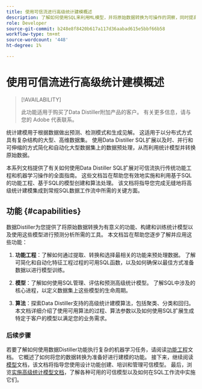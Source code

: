 ```yaml
---
title: 使用可信流进行高级统计建模概述
description: 了解如何使用SQL来利用ML模型，并将原始数据转换为可操作的洞察，同时提高准确性。 通过Data Distiller功能工程SQL扩展函数，以及时、并行和可扩展的方式享受对大型数据集的简化和自动化数据预处理。
role: Developer
source-git-commit: b248e8f8420b617a117d36aabad615e5bbf66b58
workflow-type: tm+mt
source-wordcount: '448'
ht-degree: 1%

---
```


# 使用可信流进行高级统计建模概述

>[!AVAILABILITY]
>
>此功能适用于购买了Data Distiller附加产品的客户。 有关更多信息，请与您的 Adobe 代表联系。

统计建模用于根据数据做出预测、检测模式和生成见解。 这适用于以分布式方式具有复杂结构的大型、高维数据集。 使用Data Distiller SQL扩展以及时、并行和可伸缩的方式简化和自动化大型数据集上的数据预处理，从而利用统计模型并转换原始数据。

本系列文档提供了有关如何使用Data Distiller SQL扩展对可信流执行传统功能工程和机器学习操作的全面指南。 这些文档旨在帮助您有效地实施和利用基于SQL的功能工程、基于SQL的模型创建和算法处理。 该文档将指导您完成无缝地将高级统计建模集成到常规SQL数据工作流中所需的关键方面。

## 功能 {#capabilities}

数据Distiller为您提供了将原始数据转换为有意义的功能、构建和训练统计模型以及使用这些模型进行预测分析所需的工具。 本文档旨在帮助您逐步了解并应用这些功能：

1. **功能工程**：了解如何通过提取、转换和选择最相关的功能来预处理数据。 了解可简化和自动化特征工程过程的可用SQL函数，以及如何确保以最佳方式准备数据以进行模型训练。

2. **模型**：了解如何使用SQL管理、评估和预测高级统计模型。 了解SQL中涉及的核心进程，以定义数据集上这些模型的生命周期。

3. **算法**：探索Data Distiller支持的高级统计建模算法，包括聚类、分类和回归。 本文档详细介绍了使用可用算法的过程、算法参数以及如何使用SQL扩展生成特定于客户的模型以满足您的业务需求。

### 后续步骤

若要了解如何使用数据Distiller功能执行复杂的机器学习任务，请阅读[功能工程](./feature-engineering.md)文档。 它概述了如何将您的数据转换为准备好进行建模的功能。 接下来，继续阅读[模型](./models.md)文档，该文档将指导您使用设计功能创建、培训和管理可信模型。 最后，浏览[实施高级统计模型文档](./implement-models/implement-models.md)，了解各种可用的可信模型以及如何在SQL工作流中实施它们。


